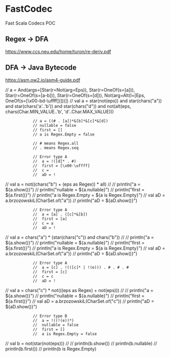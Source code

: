 # FastCodec
Fast Scala Codecs POC

## Regex -> DFA

https://www.ccs.neu.edu/home/turon/re-deriv.pdf

## DFA -> Java Bytecode

https://asm.ow2.io/asm4-guide.pdf


// a = And(args=[Star(r=Not(arg=Eps)), Star(r=OneOf(s=[a])), Star(r=OneOf(s=[a-b])), Star(r=OneOf(s=[d])), Not(arg=Alt(l=[Eps, OneOf(s=[\x00-bd-\uffff])]))])
                // val a = star(not(eps)) and star(chars("a")) and star(chars('a'..'b')) and star(chars("d")) and not(alt(eps, chars(Char.MIN_VALUE..'b', 'd'..Char.MAX_VALUE)))

                // a = ((# . [a])*&[b]*&[c]*&[d])
                // nullable = false
                // first = []
                // a is Regex.Empty = false

                // # means Regex.all
                // . means Regex.seq

                // Error type A
                //  a = !([d]* . #)
                //  first = [\x00-\uffff]
                //  c =
                //  aD = !

//                val a = not((chars("b") + (eps as Regex<CharSet>)) * all)
//
//                println("a = ${a.show()}")
//                println("nullable = ${a.nullable}")
//                println("first = ${a.first()}")
//                println("a is Regex.Empty = ${a is Regex.Empty}")
//                val aD = a.brzozowskiL(CharSet.of("a"))
//                println("aD = ${aD.show()}")

                // Error type A
                //  a = [a] . ([c]*&[b])
                //  first = [a]
                //  c = a
                //  aD = !

//                val a = chars("a") * (star(chars("c")) and chars("b"))
//
//                println("a = ${a.show()}")
//                println("nullable = ${a.nullable}")
//                println("first = ${a.first()}")
//                println("a is Regex.Empty = ${a is Regex.Empty}")
//                val aD = a.brzozowskiL(CharSet.of("a"))
//                println("aD = ${aD.show()}")

                // Error type A
                //  a = [c] . !(([c]* | !(e))) . # . # . #
                //  first = [c]
                //  c = c
                //  aD = !

//                val a = chars("c") * not(((eps as Regex<CharSet>) + not(eps)))
//
//                println("a = ${a.show()}")
//                println("nullable = ${a.nullable}")
//                println("first = ${a.first()}")
//                val aD = a.brzozowskiL(CharSet.of("c"))
//                println("aD = ${aD.show()}")

                // Error type B
                //  a = !((!(e))*)
                //  nullable = false
                //  first = []
                //  a is Regex.Empty = false

//                val b = not(star(not(eps)))
//
//                println(b.show())
//                println(b.nullable)
//                println(b.first())
//                println(b is Regex.Empty)
